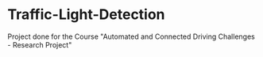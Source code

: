 # Traffic-Light-Detection
Project done for the Course "Automated and Connected Driving Challenges - Research Project" 
